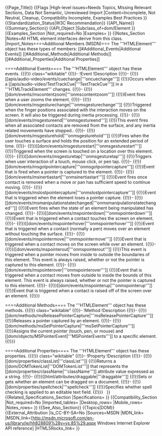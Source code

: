 {{Page_Title}}
{{Flags
|High-level issues=Needs Topics, Missing Relevant Sections, Data Not Semantic, Unreviewed Import
|Content=Incomplete, Not Neutral, Cleanup, Compatibility Incomplete, Examples Best Practices
}}
{{Standardization_Status|W3C Recommendation}}
{{API_Name}}
{{Summary_Section}}
{{API_Object
|Subclass_of=dom/Element
}}
{{Examples_Section
|Not_required=No
|Examples=
}}
{{Notes_Section
|Notes=All HTML element interfaces derive from this class.
|Import_Notes====Additional Members (MSDN)===
The '''HTMLElement''' object has these types of members:
[[#Additional_Events|Additional Events]]
[[#Additional_Methods|Additional Methods]]
[[#Additional_Properties|Additional Properties]]


====Additional Events====
The '''HTMLElement''' object has these events.
{{{!}} class="wikitable"
{{!}}-
!Event
!Description
{{!}}-
{{!}}[[apis/audio-video/events/cuechange|'''oncuechange''']]
{{!}}Occurs when a [[apis/audio-video/TextTrackCue|'''TextTrackCue''']] in a '''HTMLTrackElement''' changes.
{{!}}-
{{!}}[[dom/events/mscontentzoom|'''onmscontentzoom''']]
{{!}}Event fires when a user zooms the element.
{{!}}-
{{!}}[[dom/events/msgesturechange|'''onmsgesturechange''']]
{{!}}Triggered when the finger positions associated with the interaction moves on the screen. It will also be triggered during  inertia processing.
{{!}}-
{{!}}[[dom/events/msgestureend|'''onmsgestureend''']]
{{!}}This event fires when all associated contacts are removed from the surface, and any inertia related movements have stopped..
{{!}}-
{{!}}[[dom/events/msgesturehold|'''onmsgesturehold''']]
{{!}}Fires when the user touches a surface and holds the position for an extended period of time.
{{!}}-
{{!}}[[dom/events/msgesturestart|'''onmsgesturestart''']]
{{!}}Triggered when the screen is touched on a location over this element.
{{!}}-
{{!}}[[dom/events/msgesturetap|'''onmsgesturetap''']]
{{!}}Triggers when user interaction of a touch, mouse click, or pen tap.
{{!}}-
{{!}}[[dom/events/msgotpointercapture|'''onmsgotpointercapture''']]
{{!}}Event that is fired when a pointer is captured to the element.
{{!}}-
{{!}}[[dom/events/msinertiastart|'''onmsinertiastart''']]
{{!}}Event fires once contact is removed when a move or pan has sufficient speed to continue moving.
{{!}}-
{{!}}[[dom/events/mslostpointercapture|'''onmslostpointercapture''']]
{{!}}Event that is triggered when the element loses a pointer capture.
{{!}}-
{{!}}[[dom/events/msmanipulationstatechanged|'''onmsmanipulationstatechanged''']]
{{!}}Event fires when the state of an element being manipulated has changed.
{{!}}-
{{!}}[[dom/events/mspointerdown|'''onmspointerdown''']]
{{!}}Event that is triggered when a contact touches the screen on element.
{{!}}-
{{!}}[[dom/events/mspointerhover|'''onmspointerhover''']]
{{!}}Event that is triggered when a contact (normally a pen) moves over an element without touching the surface.
{{!}}-
{{!}}[[dom/events/mspointermove|'''onmspointermove''']]
{{!}}Event that is triggered when a contact moves on the screen while over an element.
{{!}}-
{{!}}[[dom/events/mspointerout|'''onmspointerout''']]
{{!}}This event is triggered when a pointer moves from inside to outside the boundaries of this element. This event is always raised, whether or not the pointer is captured to this element.
{{!}}-
{{!}}[[dom/events/mspointerover|'''onmspointerover''']]
{{!}}Event that is triggered when a contact moves from outside to inside the bounds of this element. This event is always raised, whether or not the pointer is captured to this element.
{{!}}-
{{!}}[[dom/events/mspointerup|'''onmspointerup''']]
{{!}}Event that is triggered when a contact is raised off of the screen over an element.
{{!}}}
 

====Additional Methods====
The '''HTMLElement''' object has these methods.
{{{!}} class="wikitable"
{{!}}-
!Method
!Description
{{!}}-
{{!}}[[dom/methods/msReleasePointerCapture|'''msReleasePointerCapture''']]
{{!}}Releases a pointer captured by an element.
{{!}}-
{{!}}[[dom/methods/msSetPointerCapture|'''msSetPointerCapture''']]
{{!}}Assigns the current pointer (touch, pen, or mouse) and [[dom/objects/MSPointerEvent|'''MSPointerEvents''']] to a specific element.
{{!}}}
 

====Additional Properties====
The '''HTMLElement''' object has these properties.
{{{!}} class="wikitable"
{{!}}-
!Property
!Description
{{!}}-
{{!}}[[dom/properties/classList|'''classList''']]
{{!}}Returns a [[dom/DOMTokenList|'''DOMTokenList''']] that represents the [[dom/properties/className|'''className''']] attribute value expressed as a string.
{{!}}-
{{!}}[[html/attributes/draggable|'''draggable''']]
{{!}}Sets or gets whether an element can be dragged on a document.
{{!}}-
{{!}}[[dom/properties/spellcheck|'''spellcheck''']]
{{!}}Specifies whether spell checking is applied to an editable text field.
{{!}}}
 
}}
{{Related_Specifications_Section
|Specifications=
}}
{{Compatibility_Section
|Not_required=No
|Imported_tables=
|Desktop_rows=
|Mobile_rows=
|Notes_rows=
}}
{{See_Also_Section}}
{{Topics|DOM}}
{{External_Attribution
|Is_CC-BY-SA=No
|Sources=MSDN
|MDN_link=
|MSDN_link=[http://msdn.microsoft.com/en-us/library/ie/hh828809%28v=vs.85%29.aspx Windows Internet Explorer API reference]
|HTML5Rocks_link=
}}